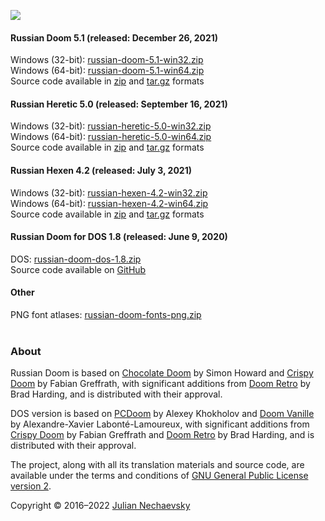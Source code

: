 ![](https://user-images.githubusercontent.com/21193394/155832238-a6c96ac3-b614-4517-9842-70808aaf13e3.png)

#### Russian Doom 5.1 (released: December 26, 2021)

Windows (32-bit): [russian-doom-5.1-win32.zip](https://github.com/JNechaevsky/russian-doom/releases/download/5.1/russian-doom-5.1-win32.zip)<br />
Windows (64-bit): [russian-doom-5.1-win64.zip](https://github.com/JNechaevsky/russian-doom/releases/download/5.1/russian-doom-5.1-win64.zip)<br />
Source code available in [zip](https://github.com/JNechaevsky/russian-doom/archive/refs/tags/5.1.zip) and [tar.gz](https://github.com/JNechaevsky/russian-doom/archive/refs/tags/5.1.tar.gz) formats<br />

#### Russian Heretic 5.0 (released: September 16, 2021)

Windows (32-bit): [russian-heretic-5.0-win32.zip](https://github.com/JNechaevsky/russian-doom/releases/download/heretic-5.0/russian-heretic-5.0-win32.zip)<br />
Windows (64-bit): [russian-heretic-5.0-win64.zip](https://github.com/JNechaevsky/russian-doom/releases/download/heretic-5.0/russian-heretic-5.0-win64.zip)<br />
Source code available in [zip](https://github.com/JNechaevsky/russian-doom/archive/refs/tags/heretic-5.0.zip) and [tar.gz](https://github.com/JNechaevsky/russian-doom/archive/refs/tags/heretic-5.0.tar.gz) formats<br />

#### Russian Hexen 4.2 (released: July 3, 2021)

Windows (32-bit): [russian-hexen-4.2-win32.zip](https://github.com/JNechaevsky/russian-doom/releases/download/hexen-4.2/russian-hexen-4.2-win32.zip)<br />
Windows (64-bit): [russian-hexen-4.2-win64.zip](https://github.com/JNechaevsky/russian-doom/releases/download/hexen-4.2/russian-hexen-4.2-win64.zip)<br />
Source code available in [zip](https://github.com/JNechaevsky/russian-doom/archive/refs/tags/hexen-4.2.zip) and [tar.gz](https://github.com/JNechaevsky/russian-doom/archive/refs/tags/hexen-4.2.tar.gz) formats<br />

#### Russian Doom for DOS 1.8 (released: June 9, 2020)

DOS: [russian-doom-dos-1.8.zip](https://github.com/JNechaevsky/russian-doom/releases/download/dos-1.8/russian-doom-dos-1.8.zip)<br />
Source code available on [GitHub](https://github.com/JNechaevsky/russian-doom/tree/master/src_dos)

#### Other

PNG font atlases: [russian-doom-fonts-png.zip](https://jnechaevsky.github.io/projects/rusdoom/files/russian-doom-fonts-png.zip)<br /><br />

### About

Russian Doom is based on [Chocolate Doom](https://www.chocolate-doom.org) by Simon Howard and [Crispy Doom](http://fabiangreffrath.github.io/crispy-doom) by Fabian Greffrath, with significant additions from [Doom Retro](http://doomretro.com) by Brad Harding, and is distributed with their approval.

DOS version is based on [PCDoom](https://github.com/nukeykt/PCDoom-v2) by Alexey Khokholov and [Doom Vanille](https://github.com/AXDOOMER/doom-vanille) by Alexandre-Xavier Labonté-Lamoureux, with significant additions from [Crispy Doom](http://fabiangreffrath.github.io/crispy-doom) by Fabian Greffrath and [Doom Retro](http://doomretro.com) by Brad Harding, and is distributed with their approval. 

The project, along with all its translation materials and source code, are available under the terms and conditions of [GNU General Public License version 2](https://github.com/JNechaevsky/russian-doom/blob/master/LICENSE.txt).

Copyright &copy; 2016&ndash;2022 [Julian Nechaevsky](https://jnechaevsky.github.io/author.html)
